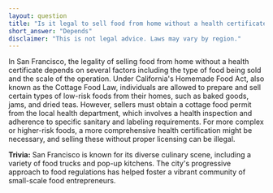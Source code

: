 ```yaml
---
layout: question
title: "Is it legal to sell food from home without a health certificate in San Francisco, USA?"
short_answer: "Depends"
disclaimer: "This is not legal advice. Laws may vary by region."
---
```


In San Francisco, the legality of selling food from home without a health certificate depends on several factors including the type of food being sold and the scale of the operation. Under California's Homemade Food Act, also known as the Cottage Food Law, individuals are allowed to prepare and sell certain types of low-risk foods from their homes, such as baked goods, jams, and dried teas. However, sellers must obtain a cottage food permit from the local health department, which involves a health inspection and adherence to specific sanitary and labeling requirements. For more complex or higher-risk foods, a more comprehensive health certification might be necessary, and selling these without proper licensing can be illegal.

**Trivia:** San Francisco is known for its diverse culinary scene, including a variety of food trucks and pop-up kitchens. The city's progressive approach to food regulations has helped foster a vibrant community of small-scale food entrepreneurs.
